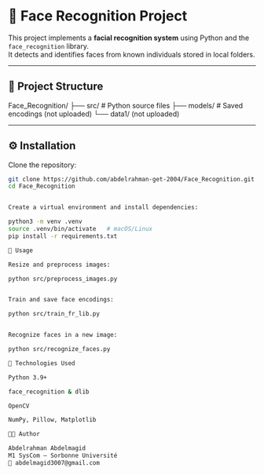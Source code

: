 # 🧠 Face Recognition Project

This project implements a **facial recognition system** using Python and the `face_recognition` library.  
It detects and identifies faces from known individuals stored in local folders.

---

## 📂 Project Structure
Face_Recognition/
├── src/ # Python source files
├── models/ # Saved encodings (not uploaded)
└── data1/ (not uploaded)


---

## ⚙️ Installation
Clone the repository:
```bash
git clone https://github.com/abdelrahman-get-2004/Face_Recognition.git
cd Face_Recognition


Create a virtual environment and install dependencies:

python3 -m venv .venv
source .venv/bin/activate   # macOS/Linux
pip install -r requirements.txt

🚀 Usage

Resize and preprocess images:

python src/preprocess_images.py


Train and save face encodings:

python src/train_fr_lib.py


Recognize faces in a new image:

python src/recognize_faces.py

🧠 Technologies Used

Python 3.9+

face_recognition & dlib

OpenCV

NumPy, Pillow, Matplotlib

👨‍💻 Author

Abdelrahman Abdelmagid
M1 SysCom – Sorbonne Université
📧 abdelmagid3007@gmail.com
